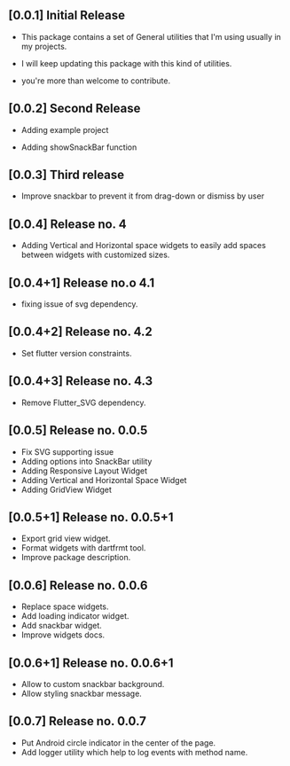 ## [0.0.1] Initial Release

* This package contains a set of General utilities that I'm using usually in my projects.

* I will keep updating this package with this kind of utilities. 

* you're more than welcome to contribute.

## [0.0.2] Second Release

* Adding example project

* Adding showSnackBar function

## [0.0.3] Third release

* Improve snackbar to prevent it from drag-down or dismiss by user

## [0.0.4] Release no. 4

* Adding Vertical and Horizontal space widgets to easily add spaces between widgets with customized sizes.

## [0.0.4+1] Release no.o 4.1

* fixing issue of svg dependency.

## [0.0.4+2] Release no. 4.2

* Set flutter version constraints.

## [0.0.4+3] Release no. 4.3

* Remove Flutter_SVG dependency.

## [0.0.5] Release no. 0.0.5

* Fix SVG supporting issue
* Adding options into SnackBar utility
* Adding Responsive Layout Widget
* Adding Vertical and Horizontal Space Widget
* Adding GridView Widget

## [0.0.5+1] Release no. 0.0.5+1

* Export grid view widget.
* Format widgets with dartfrmt tool.
* Improve package description.

## [0.0.6] Release no. 0.0.6

* Replace space widgets.
* Add loading indicator widget.
* Add snackbar widget.
* Improve widgets docs.

## [0.0.6+1] Release no. 0.0.6+1

* Allow to custom snackbar background.
* Allow styling snackbar message.

## [0.0.7] Release no. 0.0.7

* Put Android circle indicator in the center of the page.
* Add logger utility which help to log events with method name.
